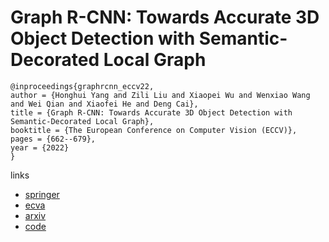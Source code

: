 # Graph R-CNN: Towards Accurate 3D Object Detection with Semantic-Decorated Local Graph

```
@inproceedings{graphrcnn_eccv22,
author = {Honghui Yang and Zili Liu and Xiaopei Wu and Wenxiao Wang and Wei Qian and Xiaofei He and Deng Cai},
title = {Graph R-CNN: Towards Accurate 3D Object Detection with Semantic-Decorated Local Graph},
booktitle = {The European Conference on Computer Vision (ECCV)},
pages = {662--679},
year = {2022}
}
```

links
- [springer](https://link.springer.com/chapter/10.1007/978-3-031-20074-8_38)
- [ecva](https://www.ecva.net/papers/eccv_2022/papers_ECCV/html/193_ECCV_2022_paper.php)
- [arxiv](https://arxiv.org/abs/2208.03624)
- [code](https://github.com/Nightmare-n/GraphRCNN)
